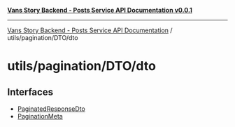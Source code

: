[**Vans Story Backend - Posts Service API Documentation v0.0.1**](README.md)

***

[Vans Story Backend - Posts Service API Documentation](modules.md) / utils/pagination/DTO/dto

# utils/pagination/DTO/dto

## Interfaces

- [PaginatedResponseDto](utils\pagination\DTO\dto\README\interfaces\PaginatedResponseDto.md)
- [PaginationMeta](utils\pagination\DTO\dto\README\interfaces\PaginationMeta.md)
